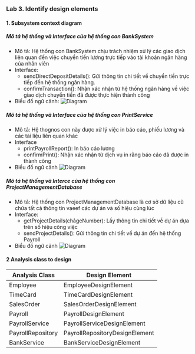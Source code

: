 ### Lab 3. Identify design elements
#### 1. Subsystem context diagram
##### Mô tả hệ thống và Interface của hệ thống con BankSystem
- Mô tả: Hệ thống con BankSystem chịu trách nhiệm xử lý các giao dịch liên quan đến việc chuyển tiền lương trực tiếp vào tài khoản ngân hàng của nhân viên
- Interface:
  - sendDirectDepositDetails(): Gửi thông tin chi tiết về chuyển tiền trực tiếp đến hệ thống ngân hàng.
  - confirmTransaction(): Nhận xác nhận từ hệ thống ngân hàng về việc giao dịch chuyển tiền đã được thực hiện thành công
- Biểu đồ ngữ cảnh:
  ![Diagram](https://www.planttext.com/api/plantuml/png/h55B3e8m4Dtt51DNc0ZHBI64w8gTYIUefSG6Q4cd68bwCXSUoIj8GGYVhLsqqxutRzvCFwztX8PgKnKv8IodY72ajLPvVb3Is9Dhk1EmIrSIoWvqrkH9Y926wvGo3l6UoknKe-55pqvugL0OXpPwxC9PvaCVRQ39L3R51xl7CbMwe4OesUeEFbfsVvynny-_oa60rHcxkDJgLeVX7zmivx7QUjvk1QuRJXht8H6QCzCNGsZr4Qw2aZ4nUBZkoFS4iw93vtDWCOA8oyH-tHS00F__0m00)
##### Mô tả hệ thống và Interface của hệ thống con PrintService
- Mô tả: Hệ thognos con này được xử lý việc in báo cáo, phiếu lương và các tài liệu liên quan khác
- Interface
  - printPayrollReport(): In báo cáo lương
  - confirmPrint(): Nhận xác nhận từ dịch vụ in rằng báo cáo đã được in thành công
- Biểu đồ ngữ cảnh
  ![Diagram](https://www.planttext.com/api/plantuml/png/d5512i8m4BplA_QeO3zGGYbuwatq1R7TGg1DocOj5lLb7doINp0s2hRqv6cppEpCxEPvV-HUDCkfRQ1ijFUuOsDbwwomQnfYLAgCJPRX1H2xDxwdph6ird0322rnhKl2Ofmz4FScT7EoZZN5M3SeRkGJf_Xv5BPst6enpexIFuc-gahvqz4FNgWDwkuyBCJwsodoWmTPCHAbfp4cam3pOoL9Dhj2YfLXAYK6zCYZXSVUQ9WorJL99hl2ZE027XCk04lfSh9L-DWN0000__y30000)

##### Mô tả hệ thống và Interce của hệ thống con ProjectManagementDatabase
- Mô tả: Hệ thống con ProjectManagementDatabase là cơ sở dữ liệu cũ chứa tất cả thông tin vaeef các dự án và số hiệu cùng lúc
- Interface:
  - getProjectDetails(chảgeNumber): Lấy thông tin chi tiết về dự án dựa trên số hiệu công việc
  - sendProjectDetails(): Gửi thông tin chi tiết về dự án đến hệ thống Payroll
- Biểu đồ ngữ cảnh
  ![Diagram](https://www.planttext.com/api/plantuml/png/d5512i8m4BplA_QeO3zGGYbuwatq1R7TGg1DocOj5lLb7doINp0s2hRqv6cppEpCxEPvV-HUDCkfRQ1ijFUuOsDbwwomQnfYLAgCJPRX1H2xDxwdph6ird0322rnhKl2Ofmz4FScT7EoZZN5M3SeRkGJf_Xv5BPst6enpexIFuc-gahvqz4FNgWDwkuyBCJwsodoWmTPCHAbfp4cam3pOoL9Dhj2YfLXAYK6zCYZXSVUQ9WorJL99hl2ZE027XCk04lfSh9L-DWN0000__y30000)

#### 2 Analysis class to design 
| Analysis Class             | Design Element          |
|----------------------------|-------------------------|
| Employee                   | EmployeeDesignElement   |
| TimeCard                   | TimeCardDesignElement   |
| SalesOrder                 | SalesOrderDesignElement |
| Payroll                    | PayrollDesignElement    |
| PayrollService             | PayrollServiceDesignElement |
| PayrollRepository          | PayrollRepositoryDesignElement |
| BankService                | BankServiceDesignElement |

